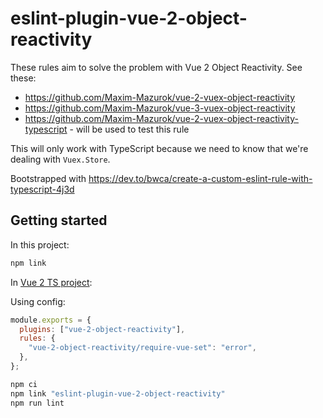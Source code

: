 # eslint-plugin-vue-2-object-reactivity

These rules aim to solve the problem with Vue 2 Object Reactivity.
See these:

- https://github.com/Maxim-Mazurok/vue-2-vuex-object-reactivity
- https://github.com/Maxim-Mazurok/vue-3-vuex-object-reactivity
- https://github.com/Maxim-Mazurok/vue-2-vuex-object-reactivity-typescript - will be used to test this rule

This will only work with TypeScript because we need to know that we're dealing with `Vuex.Store`.

Bootstrapped with https://dev.to/bwca/create-a-custom-eslint-rule-with-typescript-4j3d

## Getting started

In this project:

```bash
npm link
```

In [Vue 2 TS project](https://github.com/Maxim-Mazurok/vue-2-vuex-object-reactivity-typescript):

Using config:

```js
module.exports = {
  plugins: ["vue-2-object-reactivity"],
  rules: {
    "vue-2-object-reactivity/require-vue-set": "error",
  },
};
```

```bash
npm ci
npm link "eslint-plugin-vue-2-object-reactivity"
npm run lint
```
